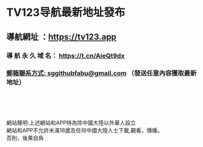 

<h1>TV123导航最新地址發布</h1>
  <h2>
導航網址 ：<a href="https://tv123.app" rel="nofollow">https://tv123.app</a></h2>  
 <h3>
導 航 永 久 域 名： 	<a href="https://t.cn/AieQt9dx" rel="nofollow">https://t.cn/AieQt9dx</a></h3>
<h3>
<a id="user-content--郵箱聯系方式-sggithubfabugmailcom-發送任意內容獲取最新地址" class="anchor" aria-hidden="true" href="#-郵箱聯系方式-sggithubfabugmailcom-發送任意內容獲取最新地址">
郵箱聯系方式: <a href="mailto:sggithubfabu@gmail.com">sggithubfabu@gmail.com</a> （發送任意內容獲取最新地址）</h3>

<br>
<br>
<br>
<br>
網站聲明:上述網站和APP特為除中國大陸以外華人設立<br>
網站和APP不允許未滿18歲及任何中國大陸人士下載,觀看，傳播。<br>
否則，後果自負<br>
<br>
